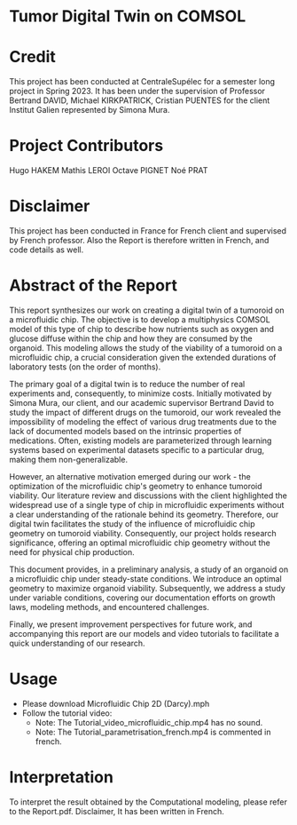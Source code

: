 # Tumor Digital Twin on COMSOL

# Credit
This project has been conducted at CentraleSupélec for a semester long project in Spring 2023. It has been under the supervision of Professor Bertrand DAVID, Michael KIRKPATRICK, Cristian PUENTES for the client Institut Galien represented by Simona Mura.

# Project Contributors
Hugo HAKEM
Mathis LEROI
Octave PIGNET
Noé PRAT

# Disclaimer
This project has been conducted in France for French client and supervised by French professor. Also the Report is therefore written in French, and code details as well.


# Abstract of the Report
This report synthesizes our work on creating a digital twin of a tumoroid on a microfluidic chip. The objective is to develop a multiphysics COMSOL model of this type of chip to describe how nutrients such as oxygen and glucose diffuse within the chip and how they are consumed by the organoid. This modeling allows the study of the viability of a tumoroid on a microfluidic chip, a crucial consideration given the extended durations of laboratory tests (on the order of months).

The primary goal of a digital twin is to reduce the number of real experiments and, consequently, to minimize costs. Initially motivated by Simona Mura, our client, and our academic supervisor Bertrand David to study the impact of different drugs on the tumoroid, our work revealed the impossibility of modeling the effect of various drug treatments due to the lack of documented models based on the intrinsic properties of medications. Often, existing models are parameterized through learning systems based on experimental datasets specific to a particular drug, making them non-generalizable.

However, an alternative motivation emerged during our work - the optimization of the microfluidic chip's geometry to enhance tumoroid viability. Our literature review and discussions with the client highlighted the widespread use of a single type of chip in microfluidic experiments without a clear understanding of the rationale behind its geometry. Therefore, our digital twin facilitates the study of the influence of microfluidic chip geometry on tumoroid viability. Consequently, our project holds research significance, offering an optimal microfluidic chip geometry without the need for physical chip production.

This document provides, in a preliminary analysis, a study of an organoid on a microfluidic chip under steady-state conditions. We introduce an optimal geometry to maximize organoid viability. Subsequently, we address a study under variable conditions, covering our documentation efforts on growth laws, modeling methods, and encountered challenges.

Finally, we present improvement perspectives for future work, and accompanying this report are our models and video tutorials to facilitate a quick understanding of our research.

# Usage
- Please download Microfluidic Chip 2D (Darcy).mph
- Follow the tutorial video:
  - Note: The Tutorial_video_microfluidic_chip.mp4 has no sound.
  - Note: The Tutorial_parametrisation_french.mp4 is commented in french.
 
# Interpretation
To interpret the result obtained by the Computational modeling, please refer to the Report.pdf. Disclaimer, It has been written in French. 
